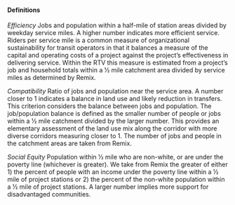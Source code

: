 #### Definitions

*Efficiency* Jobs and population within a half-mile of station areas divided by
weekday service miles. A higher number indicates more efficient service. Riders
per service mile is a common measure of organizational sustainability for
transit operators in that it balances a measure of the capital and operating
costs of a project against the project’s effectiveness in delivering service.
Within the RTV this measure is estimated from a project’s job and household
totals within a 1⁄2 mile catchment area divided by service miles as determined
by Remix.

*Compatibility* Ratio of jobs and population near the service area. A number
closer to 1 indicates a balance in land use and likely reduction in transfers.
This criterion considers the balance between jobs and population. The
job/population balance is defined as the smaller number of people or jobs
within a 1⁄2 mile catchment divided by the larger number. This provides an
elementary assessment of the land use mix along the corridor with more diverse
corridors measuring closer to 1. The number of jobs and people in the catchment
areas are taken from Remix.

*Social Equity* Population within 1⁄2 mile who are non-white, or are under the
poverty line (whichever is greater). We take from Remix the greater of either 1)
the percent of people with an income under the poverty line within a 1⁄2 mile of
project stations or 2) the percent of the non-white population within a 1⁄2 mile
of project stations. A larger number implies more support for disadvantaged
communities.

